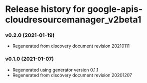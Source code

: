 # Release history for google-apis-cloudresourcemanager_v2beta1

### v0.2.0 (2021-01-19)

* Regenerated from discovery document revision 20210111

### v0.1.0 (2021-01-07)

* Regenerated using generator version 0.1.1
* Regenerated from discovery document revision 20201207

